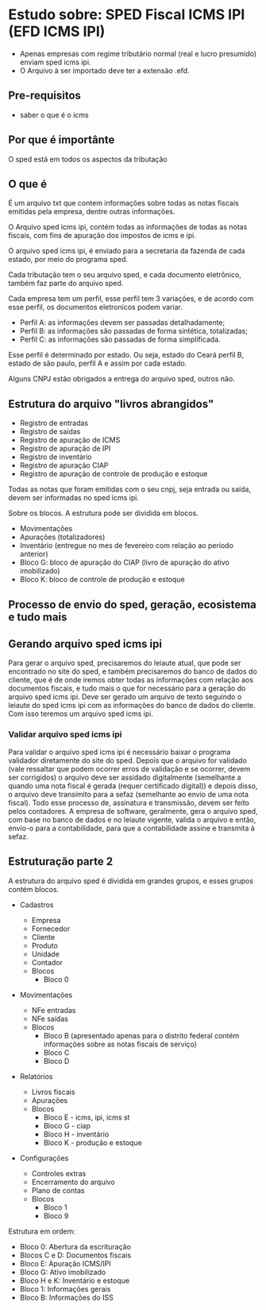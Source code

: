 # Estudo sobre: SPED Fiscal ICMS IPI (EFD ICMS IPI)

- Apenas empresas com regime tributário normal (real e lucro presumido) enviam sped icms ipi.
- O Arquivo à ser importado deve ter a extensão .efd.

## Pre-requisitos

- saber o que é o icms

## Por que é importânte

O sped está em todos os aspectos da tributação

## O que é

É um arquivo txt que contem informações sobre todas as notas
fiscais emitidas pela empresa, dentre outras informações.

O Arquivo sped icms ipi, contém todas as informações de todas
as notas fiscais, com fins de apuração dos impostos de icms e 
ipi.

O arquivo sped icms ipi, é enviado para a secretaria da fazenda 
de cada estado, por meio do programa sped.

Cada tributação tem o seu arquivo sped, e cada documento eletrônico,
também faz parte do arquivo sped.

Cada empresa tem um perfil, esse perfil tem 3 variações, e de acordo
com esse perfil, os documentos eletronicos podem variar.

- Perfil A: as informações devem ser passadas detalhadamente;
- Perfil B: as informações são passadas de forma sintética, totalizadas;
- Perfil C: as informações são passadas de forma simplificada.

Esse perfil é determinado por estado. Ou seja, estado do Ceará perfil B,
estado de são paulo, perfil A e assim por cada estado.

Alguns CNPJ estão obrigados a entrega do arquivo sped, outros não.

## Estrutura do arquivo "livros abrangidos"

- Registro de entradas
- Registro de saídas
- Registro de apuração de ICMS
- Registro de apuração de IPI
- Registro de inventário
- Registro de apuração CIAP
- Registro de apuração de controle de produção e estoque

Todas as notas que foram emitidas com o seu cnpj, seja entrada ou saída,
devem ser informadas no sped icms ipi.

Sobre os blocos. A estrutura pode ser dividida em blocos.

- Movimentações
- Apurações (totalizadores)
- Inventário (entregue no mes de fevereiro com relação ao periodo anterior)
- Bloco G: bloco de apuração do CIAP (livro de apuração do ativo imobilizado)
- Bloco K: bloco de controle de produção e estoque

## Processo de envio do sped, geração, ecosistema e tudo mais

## Gerando arquivo sped icms ipi

Para gerar o arquivo sped, precisaremos do leiaute atual, que pode ser encontrado no site
do sped, e também precisaremos do banco de dados do cliente, que é de onde iremos
obter todas as informações com relação aos documentos fiscais, e tudo mais
o que for necessário para a geração do arquivo sped icms ipi. Deve ser
gerado um arquivo de texto seguindo o leiaute do sped icms ipi com as informações
do banco de dados do cliente. Com isso teremos um arquivo sped icms ipi.

### Validar arquivo sped icms ipi

Para validar o arquivo sped icms ipi é necessário baixar o programa validador diretamente
do site do sped. Depois que o arquivo for validado (vale ressaltar que podem ocorrer erros 
de validação e se ocorrer, devem ser corrigidos) o arquivo deve ser assidado digitalmente
(semelhante a quando uma nota fiscal é gerada (requer certificado digital)) e depois 
disso, o arquivo deve transimito para a sefaz (semelhante ao envio de uma nota fiscal).
Todo esse processo de, assinatura e transmissão, devem ser feito pelos contadores. A
empresa de software, geralmente, gera o arquivo sped, com base no banco de dados
e no leiaute vigente, valida o arquivo e então, envio-o para a contabilidade, para que
a contabilidade assine e transmita à sefaz.

## Estruturação parte 2

A estrutura do arquivo sped é dividida em grandes grupos, e esses grupos contém blocos.

- Cadastros
  - Empresa
  - Fornecedor
  - Cliente
  - Produto
  - Unidade
  - Contador
  - Blocos
    - Bloco 0

- Movimentações
  - NFe entradas
  - NFe saídas
  - Blocos
    - Bloco B (apresentado apenas para o distrito federal contém 
    informações sobre as notas fiscais de serviço)
    - Bloco C
    - Bloco D
- Relatórios
  - Livros fiscais
  - Apurações
  - Blocos
    - Bloco E - icms, ipi, icms st
    - Bloco G - ciap
    - Bloco H - inventário
    - Bloco K - produção e estoque
- Configurações
  - Controles extras
  - Encerramento do arquivo
  - Plano de contas
  - Blocos
    - Bloco 1
    - Bloco 9

Estrutura em ordem:

- Bloco 0: Abertura da escrituração
- Blocos C e D: Documentos fiscais
- Bloco E: Apuração ICMS/IPI
- Bloco G: Ativo imobilizado
- Bloco H e K: Inventário e estoque
- Bloco 1: Informações gerais
- Bloco B: Informações do ISS

